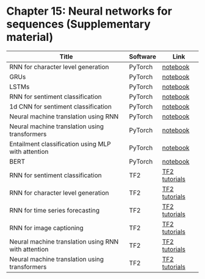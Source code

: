 # Chapter 15: Neural networks for sequences   (Supplementary material)


[rnn_torch]: https://colab.research.google.com/github/probml/pyprobml/blob/master/notebooks/rnn_torch.ipynb
[gru_torch]: https://colab.research.google.com/github/probml/pyprobml/blob/master/notebooks/gru_torch.ipynb
[lstm_torch]: https://colab.research.google.com/github/probml/pyprobml/blob/master/notebooks/lstm_torch.ipynb
[nmt_torch]: https://colab.research.google.com/github/probml/pyprobml/blob/master/notebooks/nmt_torch.ipynb
[transformers_torch]: https://colab.research.google.com/github/probml/pyprobml/blob/master/notebooks/transformers_torch.ipynb
[rnn_sentiment_torch]: https://colab.research.google.com/github/probml/pyprobml/blob/master/notebooks/rnn_sentiment_torch.ipynb
[cnn1d_sentiment_torch]: https://colab.research.google.com/github/probml/pyprobml/blob/master/notebooks/cnn1d_sentiment_torch.ipynb
[entailment_attention_mlp_torch]: https://colab.research.google.com/github/probml/pyprobml/blob/master/notebooks/entailment_attention_mlp_torch.ipynb
[bert_torch]: https://colab.research.google.com/github/probml/pyprobml/blob/master/notebooks/bert_torch.ipynb

|Title|Software|Link|
|-----------|----|----|
|RNN for character level generation|PyTorch|[notebook][rnn_torch] |
|GRUs|PyTorch|[notebook][gru_torch] |
|LSTMs|PyTorch|[notebook][lstm_torch] |
|RNN for sentiment classification| PyTorch | [notebook][rnn_sentiment_torch]
|1d CNN for sentiment classification| PyTorch | [notebook][cnn1d_sentiment_torch]
|Neural machine translation using RNN|PyTorch|[notebook][nmt_torch] |
|Neural machine translation using transformers|PyTorch|[notebook][transformers_torch] |
|Entailment classification using MLP with attention| PyTorch| [notebook][entailment_attention_mlp_torch] |
|BERT| PyTorch| [notebook][bert_torch] |
|RNN for sentiment classification|TF2|[TF2 tutorials](https://www.tensorflow.org/tutorials/text/text_classification_rnn)
|RNN for character level generation|TF2|[TF2 tutorials](https://www.tensorflow.org/tutorials/text/text_generation)
|RNN for time series forecasting|TF2|[TF2 tutorials](https://www.tensorflow.org/tutorials/structured_data/time_series)
|RNN for image captioning|TF2|[TF2 tutorials](https://www.tensorflow.org/tutorials/text/image_captioning)
|Neural machine translation using RNN with attention|TF2|[TF2 tutorials](https://www.tensorflow.org/tutorials/text/nmt_with_attention)
|Neural machine translation using transformers|TF2|[TF2 tutorials](https://www.tensorflow.org/tutorials/text/transformer)





